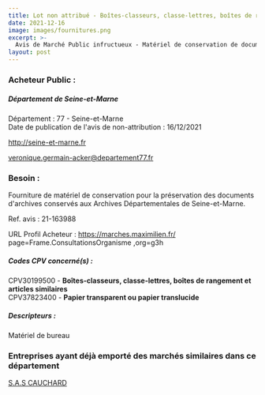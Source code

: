 ```yaml
---
title: Lot non attribué - Boîtes-classeurs, classe-lettres, boîtes de rangement et articles similaires + autres fournitures
date: 2021-12-16
image: images/fournitures.png
excerpt: >-
  Avis de Marché Public infructueux - Matériel de conservation de documents d'archives
layout: post
---
```


### Acheteur Public :
##### Département de Seine-et-Marne
Département : 77 - Seine-et-Marne<br/>
Date de publication de l'avis de non-attribution : 16/12/2021


http://seine-et-marne.fr

veronique.germain-acker@departement77.fr


### Besoin :

Fourniture de matériel de conservation pour la préservation des documents d'archives conservés aux Archives Départementales de Seine-et-Marne.

Ref. avis : 21-163988

URL Profil Acheteur : https://marches.maximilien.fr/ page=Frame.ConsultationsOrganisme ,org=g3h

##### Codes CPV concerné(s) :
CPV30199500 - **Boîtes-classeurs, classe-lettres, boîtes de rangement et articles similaires** <br/>
CPV37823400 - **Papier transparent ou papier translucide** <br/>

##### Descripteurs :
Matériel de bureau <br/>

### Entreprises ayant déjà emporté des marchés similaires dans ce département
<a href="/entreprise-572/siren-562085241">S.A.S CAUCHARD</a><br/><br/>
